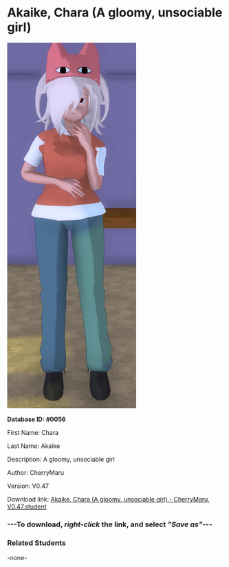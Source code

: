 # Akaike, Chara (A gloomy, unsociable girl)

<img src="Files/Images/Akaike, Chara (A gloomy, unsociable girl).png" title="Akaike, Chara (A gloomy, unsociable girl) - CherryMaru, V0.47">

**Database ID: #0056**

First Name: Chara

Last Name: Akaike

Description: A gloomy, unsociable girl

Author: CherryMaru

Version: V0.47

Download link: <a href="https://raw.githubusercontent.com/Arbiter1223/Daigaku-Gurashi-Custom-Students/master/Files/Studen%20Files/Akaike%2C%20Chara%20(A%20gloomy%2C%20unsociable%20girl)%20-%20CherryMaru%2C%20V0.47.student">Akaike, Chara (A gloomy, unsociable girl) - CherryMaru, V0.47.student</a>

### ---**To download, _right-click_ the link, and select _"Save as"_**---

### Related Students

-none-
